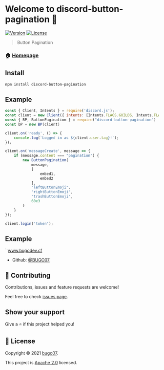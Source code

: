 # Welcome to discord-button-pagination 👋
[![Version](https://img.shields.io/npm/v/discord-button-pagination.svg)](https://www.npmjs.com/package/discord-button-pagination)
[![License](https://img.shields.io/badge/License-Apache%202.0-blue.svg)](https://opensource.org/licenses/Apache-2.0)

> Button Pagination

### 🏠 [Homepage](https://github.com/BUGO07/discord-button-pagination#readme)

## Install

```sh
npm install discord-button-pagination
```

## Example

```js
const { Client, Intents } = require('discord.js');
const client = new Client({ intents: [Intents.FLAGS.GUILDS, Intents.FLAGS.GUILD_MESSAGES] });
const { BP, ButtonPagination } = require("discord-button-pagination")
const bP = new BP(client)

client.on('ready', () => {
	console.log(`Logged in as ${client.user.tag}!`);
});

client.on('messageCreate', message => {
	if (message.content === "pagination") {
		new ButtonPagination(
			message,
			[
				embed1,
				embed2
			],
			"leftButtonEmoji",
			"rightButtonEmoji",
			"trashButtonEmoji",
			60e3
		)
	}
});

client.login('token');
```

## Example

``www.bugodev.cf
* Github: [@BUGO07](https://github.com/BUGO07)

## 🤝 Contributing

Contributions, issues and feature requests are welcome!

Feel free to check [issues page](https://github.com/BUGO07/discord-button-pagination/issues). 

## Show your support

Give a ⭐️ if this project helped you!


## 📝 License

Copyright © 2021 [bugo07](https://github.com/BUGO07).

This project is [Apache 2.0](https://choosealicense.com/licenses/apache-2.0/) licensed.